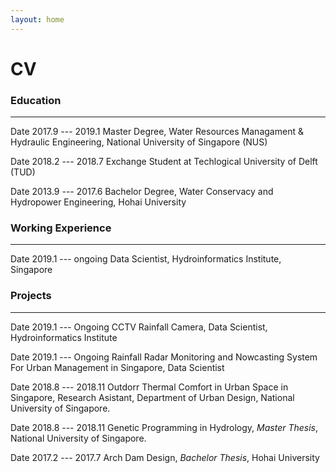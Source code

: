 ```yaml
---
layout: home
---
```

# CV

### Education
---
Date 2017.9 --- 2019.1	Master Degree, Water Resources Managament & Hydraulic Engineering, National University of Singapore (NUS)

Date 2018.2 --- 2018.7	Exchange Student at Techlogical University of Delft (TUD)

Date 2013.9 --- 2017.6	Bachelor Degree, Water Conservacy and Hydropower Engineering, Hohai University

### Working Experience
---
Date 2019.1 --- ongoing  Data Scientist, Hydroinformatics Institute, Singapore

### Projects
---
Date 2019.1 --- Ongoing  CCTV Rainfall Camera, Data Scientist, Hydroinformatics Institute

Date 2019.1 --- Ongoing  Rainfall Radar Monitoring and Nowcasting System For Urban Management in Singapore, Data Scientist

Date 2018.8 --- 2018.11	 Outdorr Thermal Comfort in Urban Space in Singapore, Research Asistant, Department of Urban Design, National University of Singapore.

Date 2018.8 --- 2018.11  Genetic Programming in Hydrology, _Master Thesis_, National University of Singapore.

Date 2017.2 --- 2017.7  Arch Dam Design, _Bachelor Thesis_, Hohai University